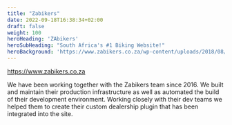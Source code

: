 ```yaml
---
title: "Zabikers"
date: 2022-09-18T16:38:34+02:00
draft: false
weight: 100
heroHeading: 'ZAbikers'
heroSubHeading: "South Africa's #1 Biking Website!"
heroBackground: 'https://www.zabikers.co.za/wp-content/uploads/2018/08/ZAB_Black_White-4.svg'
---
```


https://www.zabikers.co.za

We have been working together with the Zabikers team since 2016. 
We built and maintain their production infrastructure as well as automated the build of their development environment.
Working closely with their dev teams we helped them to create their custom dealership plugin that has been integrated into the site.

